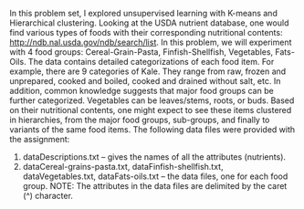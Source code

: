 In this problem set, I explored unsupervised learning with K-means and Hierarchical clustering.
Looking at the USDA nutrient database, one would find various types of foods with their corresponding nutritional contents: http://ndb.nal.usda.gov/ndb/search/list. In this problem, we will experiment with 4 food groups: Cereal-Grain-Pasta, Finfish-Shellfish, Vegetables, Fats-Oils.
The data contains detailed categorizations of each food item. For example, there are 9 categories of Kale. They range from raw, frozen and unprepared, cooked and boiled, cooked and drained without salt, etc. In addition, common knowledge suggests that major food groups can be further categorized. Vegetables can be leaves/stems, roots, or buds. Based on their nutritional contents, one might expect to see these items clustered in hierarchies, from the major food groups, sub-groups, and finally to variants of the same food items.
The following data files were provided with the assignment:
1. dataDescriptions.txt – gives the names of all the attributes (nutrients).
2. dataCereal-grains-pasta.txt, dataFinfish-shellfish.txt, dataVegetables.txt, dataFats-oils.txt – the data files, one for each food group.
NOTE: The attributes in the data files are delimited by the caret (^) character.